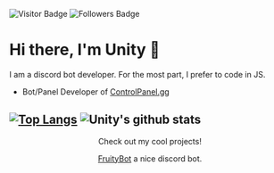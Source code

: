 ![Visitor Badge](https://visitor-badge.laobi.icu/badge?page_id=UnityLxthel&title=Visitors) ![Followers Badge](https://img.shields.io/github/followers/UnityLxthel?label=Followers)
# Hi there, I'm Unity 👋
I am a discord bot developer. For the most part, I prefer to code in JS.

  - Bot/Panel Developer of [ControlPanel.gg](https://controlpanel.gg)

[![Top Langs](https://github-readme-stats.vercel.app/api/top-langs/?username=UnityLxthel&layout=compact&theme=dark)](https://github.com/UnityLxthel/)
![Unity's github stats](https://github-readme-stats.vercel.app/api?username=UnityLxthel&hide=issues&theme=dark)
--------
<div style="text-align: center;">
  Check out my cool projects!

  [FruityBot](https://github.com/UnityLxthel/FruityBot) a nice discord bot.
</div>
</br>
